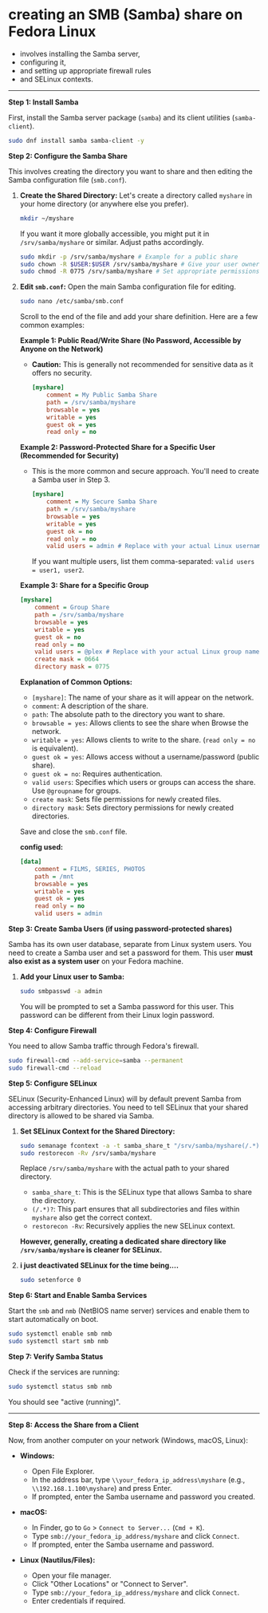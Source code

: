 # creating an SMB (Samba) share on Fedora Linux 
 - involves installing the Samba server, 
 - configuring it, 
 - and setting up appropriate firewall rules 
 - and SELinux contexts.

---

**Step 1: Install Samba**

First, install the Samba server package (`samba`) and its client utilities (`samba-client`).

```bash
sudo dnf install samba samba-client -y
```

**Step 2: Configure the Samba Share**

This involves creating the directory you want to share and then editing the Samba configuration file (`smb.conf`).

1.  **Create the Shared Directory:**
    Let's create a directory called `myshare` in your home directory (or anywhere else you prefer).

    ```bash
    mkdir ~/myshare
    ```
    If you want it more globally accessible, you might put it in `/srv/samba/myshare` or similar. Adjust paths accordingly.

    ```bash
    sudo mkdir -p /srv/samba/myshare # Example for a public share
    sudo chown -R $USER:$USER /srv/samba/myshare # Give your user ownership
    sudo chmod -R 0775 /srv/samba/myshare # Set appropriate permissions
    ```

2.  **Edit `smb.conf`:**
    Open the main Samba configuration file for editing.

    ```bash
    sudo nano /etc/samba/smb.conf
    ```

    Scroll to the end of the file and add your share definition. Here are a few common examples:

    **Example 1: Public Read/Write Share (No Password, Accessible by Anyone on the Network)**
    * **Caution:** This is generally not recommended for sensitive data as it offers no security.

        ```ini
        [myshare]
            comment = My Public Samba Share
            path = /srv/samba/myshare
            browsable = yes
            writable = yes
            guest ok = yes
            read only = no
        ```

    **Example 2: Password-Protected Share for a Specific User (Recommended for Security)**
    * This is the more common and secure approach. You'll need to create a Samba user in Step 3.

        ```ini
        [myshare]
            comment = My Secure Samba Share
            path = /srv/samba/myshare
            browsable = yes
            writable = yes
            guest ok = no
            read only = no
            valid users = admin # Replace with your actual Linux username
        ```
        If you want multiple users, list them comma-separated: `valid users = user1, user2`.

    **Example 3: Share for a Specific Group**

    ```ini
    [myshare]
        comment = Group Share
        path = /srv/samba/myshare
        browsable = yes
        writable = yes
        guest ok = no
        read only = no
        valid users = @plex # Replace with your actual Linux group name (e.g., @plex group also holds user "admin")
        create mask = 0664
        directory mask = 0775
    ```

    **Explanation of Common Options:**

    * `[myshare]`: The name of your share as it will appear on the network.
    * `comment`: A description of the share.
    * `path`: The absolute path to the directory you want to share.
    * `browsable = yes`: Allows clients to see the share when Browse the network.
    * `writable = yes`: Allows clients to write to the share. (`read only = no` is equivalent).
    * `guest ok = yes`: Allows access without a username/password (public share).
    * `guest ok = no`: Requires authentication.
    * `valid users`: Specifies which users or groups can access the share. Use `@groupname` for groups.
    * `create mask`: Sets file permissions for newly created files.
    * `directory mask`: Sets directory permissions for newly created directories.

    Save and close the `smb.conf` file.

    **config used:**

    ```ini
    [data]
        comment = FILMS, SERIES, PHOTOS
        path = /mnt
        browsable = yes
        writable = yes
        guest ok = yes
        read only = no
        valid users = admin
    ```

**Step 3: Create Samba Users (if using password-protected shares)**

Samba has its own user database, separate from Linux system users. You need to create a Samba user and set a password for them. 
This user **must also exist as a system user** on your Fedora machine.

1.  **Add your Linux user to Samba:**

    ```bash
    sudo smbpasswd -a admin
    ```
    You will be prompted to set a Samba password for this user. This password can be different from their Linux login password.

**Step 4: Configure Firewall**

You need to allow Samba traffic through Fedora's firewall.

```bash
sudo firewall-cmd --add-service=samba --permanent
sudo firewall-cmd --reload
```

**Step 5: Configure SELinux**

SELinux (Security-Enhanced Linux) will by default prevent Samba from accessing arbitrary directories. You need to tell SELinux that your shared directory is allowed to be shared via Samba.

1.  **Set SELinux Context for the Shared Directory:**
    ```bash
    sudo semanage fcontext -a -t samba_share_t "/srv/samba/myshare(/.*)?"
    sudo restorecon -Rv /srv/samba/myshare
    ```
    Replace `/srv/samba/myshare` with the actual path to your shared directory.
    * `samba_share_t`: This is the SELinux type that allows Samba to share the directory.
    * `(/.*)?`: This part ensures that all subdirectories and files within `myshare` also get the correct context.
    * `restorecon -Rv`: Recursively applies the new SELinux context.

    **However, generally, creating a dedicated share directory like `/srv/samba/myshare` is cleaner for SELinux.**
2.  **i just deactivated SELinux for the time being....**

    ```bash
    sudo setenforce 0
    ```    


**Step 6: Start and Enable Samba Services**

Start the `smb` and `nmb` (NetBIOS name server) services and enable them to start automatically on boot.

```bash
sudo systemctl enable smb nmb
sudo systemctl start smb nmb
```

**Step 7: Verify Samba Status**

Check if the services are running:

```bash
sudo systemctl status smb nmb
```
You should see "active (running)".

---

**Step 8: Access the Share from a Client**

Now, from another computer on your network (Windows, macOS, Linux):

* **Windows:**
    * Open File Explorer.
    * In the address bar, type `\\your_fedora_ip_address\myshare` (e.g., `\\192.168.1.100\myshare`) and press Enter.
    * If prompted, enter the Samba username and password you created.

* **macOS:**
    * In Finder, go to `Go` > `Connect to Server...` (`Cmd + K`).
    * Type `smb://your_fedora_ip_address/myshare` and click `Connect`.
    * If prompted, enter the Samba username and password.

* **Linux (Nautilus/Files):**
    * Open your file manager.
    * Click "Other Locations" or "Connect to Server".
    * Type `smb://your_fedora_ip_address/myshare` and click `Connect`.
    * Enter credentials if required.
